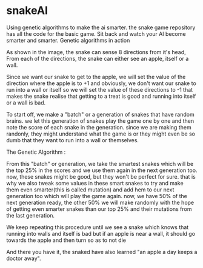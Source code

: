 # snakeAI
Using genetic algorithms to make the ai smarter. the snake game repository has all the code for the basic game.
Sit back and watch your AI become smarter and smarter. Genetic algorithms in action


As shown in the image, the snake can sense 8 directions from it's head,
From each of the directions, the snake can either see an apple, itself or a wall.

Since we want our snake to get to the apple, we will set the value of the direction where the apple is to +1
and obviously, we don't want our snake to run into a wall or itself so we will set the value of these directions to -1
that makes the snake realise that getting to a treat is good and running into itself or a wall is bad.

To start off, we make a "batch" or a generation of snakes that have random brains. we let this generation of snakes play the game one by one and then note the score of each snake in the generation. since we are making them randonly, they might understand what the game is or they might even be so dumb that they want to run into a wall or themselves.


The Genetic Algorithm :


From this "batch" or generation, we take the smartest snakes which will be the top 25% in the scores and we use them again in the next generation too. now, these snakes might be good, but they won't be perfect for sure. that is why we also tweak some values in these smart snakes to try and make them even smarter(this is called mutation) and add hem  to our next generation too which will play the game again.
now, we have 50% of the next generation ready, the other 50% we will make randomly with the hope of getting even smarter snakes than our top 25% and their mutations from the last generation.

We keep repeating this procedure until we see a snake which knows that running into walls and itself is bad but if an apple is near a wall, it should go towards the apple and then turn so as to not die

And there you have it, the snaked have also learned "an apple a day keeps a doctor away".
